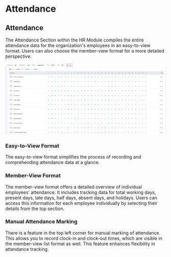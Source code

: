 # Attendance

## Attendance

The Attendance Section within the HR Module compiles the entire attendance data for the organization's employees in an easy-to-view format. Users can also choose the member-view format for a more detailed perspective.

![Untitled](Attendance%205d2bf8abf49240d497af0efb4c251425/Untitled.png)

### Easy-to-View Format

The easy-to-view format simplifies the process of recording and comprehending attendance data at a glance.

### Member-View Format

The member-view format offers a detailed overview of individual employees' attendance. It includes tracking data for total working days, present days, late days, half days, absent days, and holidays. Users can access this information for each employee individually by selecting their details from the top section.

### Manual Attendance Marking

There is a feature in the top left corner for manual marking of attendance. This allows you to record clock-in and clock-out times, which are visible in the member-view list format as well. This feature enhances flexibility in attendance tracking.